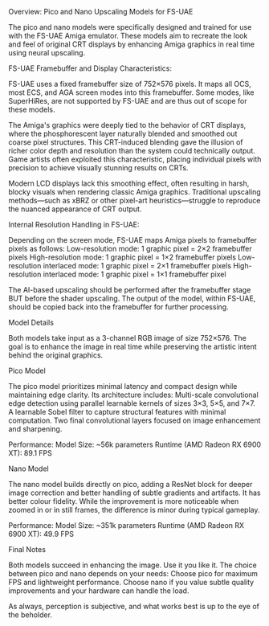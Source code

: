 Overview: Pico and Nano Upscaling Models for FS-UAE

The pico and nano models were specifically designed and trained for use with the FS-UAE Amiga emulator.
These models aim to recreate the look and feel of original CRT displays by enhancing Amiga graphics in real time using neural upscaling.

FS-UAE Framebuffer and Display Characteristics:

FS-UAE uses a fixed framebuffer size of 752×576 pixels.
It maps all OCS, most ECS, and AGA screen modes into this framebuffer. Some modes, like SuperHiRes, are not supported by FS-UAE and are thus out of scope for these models.

The Amiga's graphics were deeply tied to the behavior of CRT displays, where the phosphorescent layer naturally blended and smoothed out coarse pixel structures.
This CRT-induced blending gave the illusion of richer color depth and resolution than the system could technically output.
Game artists often exploited this characteristic, placing individual pixels with precision to achieve visually stunning results on CRTs.

Modern LCD displays lack this smoothing effect, often resulting in harsh, blocky visuals when rendering classic Amiga graphics.
Traditional upscaling methods—such as xBRZ or other pixel-art heuristics—struggle to reproduce the nuanced appearance of CRT output.

Internal Resolution Handling in FS-UAE:

Depending on the screen mode, FS-UAE maps Amiga pixels to framebuffer pixels as follows:
    Low-resolution mode: 1 graphic pixel = 2×2 framebuffer pixels
    High-resolution mode: 1 graphic pixel = 1×2 framebuffer pixels
    Low-resolution interlaced mode: 1 graphic pixel = 2×1 framebuffer pixels
    High-resolution interlaced mode: 1 graphic pixel = 1×1 framebuffer pixel

The AI-based upscaling should be performed after the framebuffer stage BUT before the shader upscaling.
The output of the model, within FS-UAE, should be copied back into the framebuffer for further processing.

Model Details

Both models take input as a 3-channel RGB image of size 752×576.
The goal is to enhance the image in real time while preserving the artistic intent behind the original graphics.

Pico Model

The pico model prioritizes minimal latency and compact design while maintaining edge clarity.
Its architecture includes:
    Multi-scale convolutional edge detection using parallel learnable kernels of sizes 3×3, 5×5, and 7×7.
    A learnable Sobel filter to capture structural features with minimal computation.
    Two final convolutional layers focused on image enhancement and sharpening.

Performance:
    Model Size: ~56k parameters
    Runtime (AMD Radeon RX 6900 XT): 89.1 FPS

Nano Model

The nano model builds directly on pico, adding a ResNet block for deeper image correction and better handling of subtle gradients and artifacts.
It has better colour fidelity.
While the improvement is more noticeable when zoomed in or in still frames, the difference is minor during typical gameplay.

Performance:
    Model Size: ~351k parameters
    Runtime (AMD Radeon RX 6900 XT): 49.9 FPS

Final Notes

Both models succeed in enhancing the image. Use it you like it.
The choice between pico and nano depends on your needs:
    Choose pico for maximum FPS and lightweight performance.
    Choose nano if you value subtle quality improvements and your hardware can handle the load.

As always, perception is subjective, and what works best is up to the eye of the beholder.
